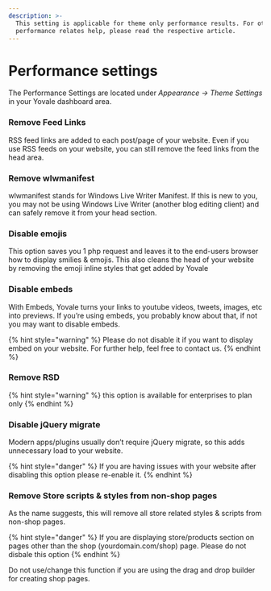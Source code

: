 ```yaml
---
description: >-
  This setting is applicable for theme only performance results. For other
  performance relates help, please read the respective article.
---
```


# Performance settings

The Performance Settings are located under _Appearance -&gt; Theme Settings_ in your Yovale dashboard area.



### Remove Feed Links

RSS feed links are added to each post/page of your website. Even if you use RSS feeds on your website, you can still remove the feed links from the head area.

### Remove wlwmanifest

wlwmanifest stands for Windows Live Writer Manifest. If this is new to you, you may not be using Windows Live Writer \(another blog editing client\) and can safely remove it from your head section.  


### Disable emojis

This option saves you 1 php request and leaves it to the end-users browser how to display smilies & emojis. This also cleans the head of your website by removing the emoji inline styles that get added by Yovale

### Disable embeds

With Embeds, Yovale turns your links to youtube videos, tweets, images, etc into previews. If you’re using embeds, you probably know about that, if not you may want to disable embeds.

{% hint style="warning" %}
Please do not disable it if you want to display embed on your website. For further help, feel free to contact us.
{% endhint %}

### Remove RSD

{% hint style="warning" %}
this option is available for enterprises to plan only
{% endhint %}

### Disable jQuery migrate

Modern apps/plugins usually don’t require jQuery migrate, so this adds unnecessary load to your website. 

{% hint style="danger" %}
If you are having issues with your website after disabling this option please re-enable it.
{% endhint %}



### Remove Store scripts & styles from non-shop pages

As the name suggests, this will remove all store related styles & scripts from non-shop pages.

{% hint style="danger" %}
If you are displaying store/products section on pages other than the shop \(yourdomain.com/shop\) page. Please do not disbale this option
{% endhint %}

Do not use/change this function if you are using the drag and drop builder for creating shop pages. 

